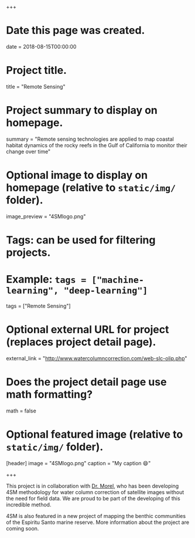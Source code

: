+++
# Date this page was created.
date = 2018-08-15T00:00:00

# Project title.
title = "Remote Sensing"

# Project summary to display on homepage.
summary = "Remote sensing technologies are applied to map coastal habitat dynamics of the rocky reefs in the Gulf of California to monitor their change over time"

# Optional image to display on homepage (relative to `static/img/` folder).
image_preview = "4SMlogo.png"

# Tags: can be used for filtering projects.
# Example: `tags = ["machine-learning", "deep-learning"]`
tags = ["Remote Sensing"]

# Optional external URL for project (replaces project detail page).
external_link = "http://www.watercolumncorrection.com/web-slc-olip.php"

# Does the project detail page use math formatting?
math = false

# Optional featured image (relative to `static/img/` folder).
[header]
image = "4SMlogo.png"
caption = "My caption :smile:"

+++

This project is in collaboration with [Dr. Morel](www.watercolumncorrection.com), who has been developing 4SM methodology for water column correction of satellite images without the need for field data. 
We are proud to be part of the developing of this incredible method. 

4SM is also featured in a new project of mapping the benthic communities of the Espiritu Santo marine reserve. More information about the project are coming soon. 